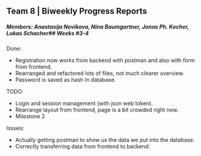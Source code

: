 ## Team 8 | Biweekly Progress Reports
##### Members: Anastasija Novikova, Nina Baumgartner, Jonas Ph. Kocher, Lukas Schacher## Weeks #3-4
Done:
* Registration now works from backend with postman and also with form from frontend.
* Rearranged and refactored lots of files, not much clearer overview.
* Password is saved as hash in database.

TODO:
* Login and session management (with json web token).
* Rearrange layout from frontend, page is a bit crowded right now.
* Milestone 2

Issues:
* Actually getting postman to show us the data we put into the database.
* Correctly transferring data from frontend to backend.
